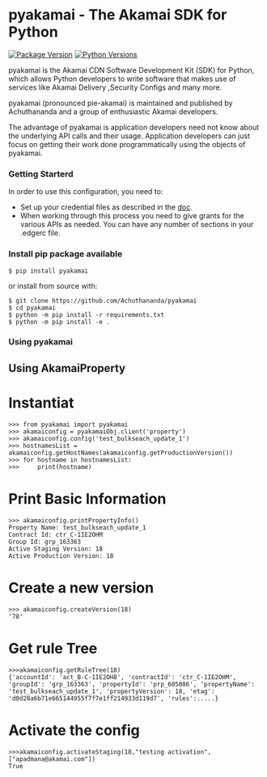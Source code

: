 # pyakamai - The Akamai SDK for Python
[![Package Version](http://img.shields.io/pypi/v/boto3.svg?style=flat)](https://pypi.org/project/pyakamai/)
[![Python Versions](https://img.shields.io/pypi/pyversions/boto3.svg?style=flat)](https://pypi.org/project/pyakamai/)

pyakamai is the Akamai CDN Software Development Kit (SDK) for Python, which allows Python developers to write software that makes use of services like Akamai Delivery ,Security Configs and many more. 

pyakamai (pronounced pie-akamai) is maintained and published by Achuthananda and a group of enthusiastic Akamai developers.

The advantage of pyakamai is application developers need not know about the underlying API calls and their usage. Application developers can just focus on getting their work done programmatically using the objects of pyakamai.


### Getting Starterd
In order to use this configuration, you need to:
* Set up your credential files as described in the [doc](https://techdocs.akamai.com/developer/docs/set-up-authentication-credentials).
* When working through this process you need to give grants for the various APIs as needed. You can have any number of sections in your .edgerc file.


### Install pip package available
```
$ pip install pyakamai
```

or install from source with:

```
$ git clone https://github.com/Achuthananda/pyakamai
$ cd pyakamai
$ python -m pip install -r requirements.txt
$ python -m pip install -e .
```


### Using pyakamai

## Using AkamaiProperty

# Instantiat
```
>>> from pyakamai import pyakamai
>>> akamaiconfig = pyakamaiObj.client('property')
>>> akamaiconfig.config('test_bulkseach_update_1')
>>> hostnamesList = akamaiconfig.getHostNames(akamaiconfig.getProductionVersion())
>>> for hostname in hostnamesList:
>>>     print(hostname)
```

# Print Basic Information
```
>>> akamaiconfig.printPropertyInfo()
Property Name: test_bulkseach_update_1
Contract Id: ctr_C-1IE2OHM
Group Id: grp_163363
Active Staging Version: 18
Active Production Version: 18
```

# Create a new version
```
>>> akamaiconfig.createVersion(18)
'78'
```

# Get rule Tree
```
>>>akamaiconfig.getRuleTree(18)
{'accountId': 'act_B-C-1IE2OH8', 'contractId': 'ctr_C-1IE2OHM', 'groupId': 'grp_163363', 'propertyId': 'prp_605086', 'propertyName': 'test_bulkseach_update_1', 'propertyVersion': 18, 'etag': 'd0d28a6b71e665144955f7f7e1ff214933d119d7', 'rules':.....}
```

# Activate the config
```
>>>akamaiconfig.activateStaging(18,"testing activation",["apadmana@akamai.com"])
True
```

